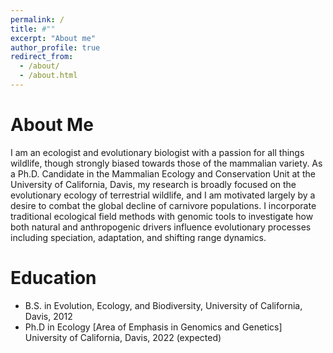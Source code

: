 ```yaml
---
permalink: /
title: #""
excerpt: "About me"
author_profile: true
redirect_from: 
  - /about/
  - /about.html
---
```


About Me
======

I am an ecologist and evolutionary biologist with a passion for all things wildlife, though strongly biased towards those of the mammalian variety. As a Ph.D. Candidate in the Mammalian Ecology and Conservation Unit at the University of California, Davis, my research is broadly focused on the evolutionary ecology of terrestrial wildlife, and I am motivated largely by a desire to combat the global decline of carnivore populations. I incorporate traditional ecological field methods with genomic tools to investigate how both natural and anthropogenic drivers influence evolutionary processes including speciation, adaptation, and shifting range dynamics. 

Education
======
* B.S. in Evolution, Ecology, and Biodiversity, University of California, Davis, 2012
* Ph.D in Ecology [Area of Emphasis in Genomics and Genetics]  University of California, Davis, 2022 (expected)


